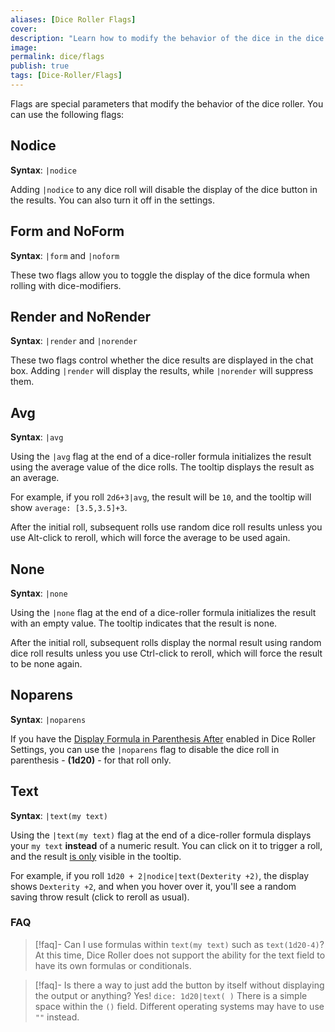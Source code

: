 ```yaml
---
aliases: [Dice Roller Flags]
cover: 
description: "Learn how to modify the behavior of the dice in the dice roller with flags."
image: 
permalink: dice/flags
publish: true
tags: [Dice-Roller/Flags]
---
```


Flags are special parameters that modify the behavior of the dice roller. You can use the following flags:

## Nodice

**Syntax**: `|nodice`

Adding `|nodice` to any dice roll will disable the display of the dice button in the results. You can also turn it off in the settings.

## Form and NoForm

**Syntax**: `|form` and `|noform`

These two flags allow you to toggle the display of the dice formula when rolling with dice-modifiers.

## Render and NoRender

**Syntax**: `|render` and `|norender`

These two flags control whether the dice results are displayed in the chat box. Adding `|render` will display the results, while `|norender` will suppress them.

## Avg

**Syntax**: `|avg`

Using the `|avg` flag at the end of a dice-roller formula initializes the result using the average value of the dice rolls. The tooltip displays the result as an average.

For example, if you roll `2d6+3|avg`, the result will be `10`, and the tooltip will show `average: [3.5,3.5]+3`.

After the initial roll, subsequent rolls use random dice roll results unless you use Alt-click to reroll, which will force the average to be used again.

## None

**Syntax**: `|none`

Using the `|none` flag at the end of a dice-roller formula initializes the result with an empty value. The tooltip indicates that the result is none.

After the initial roll, subsequent rolls display the normal result using random dice roll results unless you use Ctrl-click to reroll, which will force the result to be none again.


## Noparens

**Syntax**: `|noparens`

If you have the [Display Formula in Parenthesis After](Dice%20Roller/Beginner%20Topics/Dice%20Roller%20Settings.md#Display%20Formula%20in%20Parenthesis%20After) enabled in Dice Roller Settings, you can use the `|noparens` flag to disable the dice roll in parenthesis - **(1d20)** - for that roll only.
## Text

**Syntax**: `|text(my text)`

Using the `|text(my text)` flag at the end of a dice-roller formula displays your `my text` **instead** of a numeric result. You can click on it to trigger a roll, and the result <u>is only</u> visible in the tooltip.

For example, if you roll `1d20 + 2|nodice|text(Dexterity +2)`, the display shows `Dexterity +2`, and when you hover over it, you'll see a random saving throw result (click to reroll as usual).

### FAQ

>[!faq]- Can I use formulas within `text(my text)` such as `text(1d20-4)`? 
> At this time, Dice Roller does not support the ability for the text field to have its own formulas or conditionals.

>[!faq]- Is there a way to just add the button by itself without displaying the output or anything?
> Yes! `dice: 1d20|text( )`
> There is a simple space within the `()` field. Different operating systems may have to use `""` instead. 


